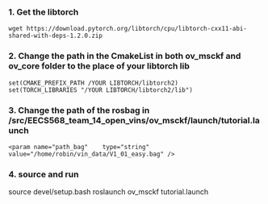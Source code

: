 ### 1. Get the libtorch  
```
wget https://download.pytorch.org/libtorch/cpu/libtorch-cxx11-abi-shared-with-deps-1.2.0.zip
```
### 2. Change the path in the CmakeList in both ov_msckf and ov_core folder to the place of your libtorch lib 
```
set(CMAKE_PREFIX_PATH /YOUR LIBTORCH/libtorch2)	
set(TORCH_LIBRARIES "/YOUR LIBTORCH/libtorch2/lib")
```
### 3. Change the path of the rosbag in /src/EECS568_team_14_open_vins/ov_msckf/launch/tutorial.launch
```
<param name="path_bag"    type="string" value="/home/robin/vin_data/V1_01_easy.bag" />
```
### 4. source and run
source devel/setup.bash
roslaunch ov_msckf tutorial.launch



